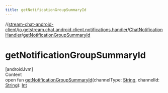 ```yaml
---
title: getNotificationGroupSummaryId
---
```

//[stream-chat-android-client](../../../index.md)/[io.getstream.chat.android.client.notifications.handler](../index.md)/[ChatNotificationHandler](index.md)/[getNotificationGroupSummaryId](getNotificationGroupSummaryId.md)



# getNotificationGroupSummaryId  
[androidJvm]  
Content  
open fun [getNotificationGroupSummaryId](getNotificationGroupSummaryId.md)(channelType: [String](https://kotlinlang.org/api/latest/jvm/stdlib/kotlin/-string/index.html), channelId: [String](https://kotlinlang.org/api/latest/jvm/stdlib/kotlin/-string/index.html)): [Int](https://kotlinlang.org/api/latest/jvm/stdlib/kotlin/-int/index.html)  



